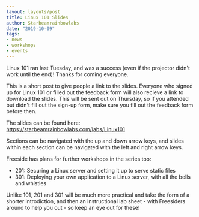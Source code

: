 ```yaml
---
layout: layouts/post
title: Linux 101 Slides
author: Starbeamrainbowlabs
date: "2019-10-09"
tags:
- news
- workshops
- events
---
```


Linux 101 ran last Tuesday, and was a success (even if the projector didn't work until the end)! Thanks for coming everyone.

This is a short post to give people a link to the slides. Everyone who signed up for Linux 101 or filled out the feedback form will also recieve a link to download the slides. This will be sent out on Thursday, so if you attended but didn't fill out the sign-up form, make sure you fill out the feedback form before then.

The slides can be found here: <https://starbeamrainbowlabs.com/labs/Linux101>

Sections can be navigated with the up and down arrow keys, and slides within each section can be navigated with the left and right arrow keys.

Freeside has plans for further workshops in the series too:

 - 201: Securing a Linux server and setting it up to serve static files
 - 301: Deploying your own application to a Linux server, with all the bells and whistles

Unlike 101, 201 and 301 will be much more practical and take the form of a shorter introdiction, and then an instructional lab sheet - with Freesiders around to help you out - so keep an eye out for these!
